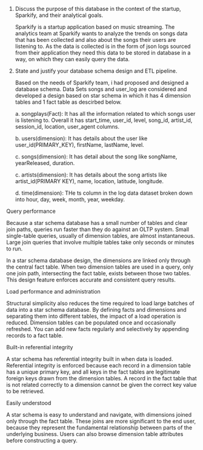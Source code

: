 1. Discuss the purpose of this database in the context of the startup, Sparkify, and their analytical goals.

    Sparkify is a startup application based on music streaming. The analytics team at Sparkify wants to analyze the trends on songs       data that has been collected and also about the songs their users are listening to. As the data is collected is in the form of       json logs sourced from their application they need this data to be stored in database in a way, on which they can easily query       the data.
    
2. State and justify your database schema design and ETL pipeline.
    
    Based on the needs of Sparkify team, i had proposed and designed a database schema. Data Sets songs and user_log are considered and developed a design based on star schema in which it has 4 dimension tables and 1 fact table as descirbed below.
    
    a. songplays(Fact): It has all the information related to which songs user is listening to. Overall it has start_time, user_id, level,        song_id, artist_id, session_id, location, user_agent columns.
        
    b. users(dimension): It has details about the user like user_id(PRIMARY_KEY), firstName, lastName, level.
    
    c. songs(dimension): It has detail about the song like songName, yearReleased, duration.
    
    c. artists(dimension): It has details about the song artists like artist_id(PRIMARY KEY), name, location, latitude, longitude.
    
    d. time(dimension): THe ts column in the log data dataset broken down into  hour, day, week, month, year, weekday.
    
Query performance

Because a star schema database has a small number of tables and clear join paths, queries run faster than they do against an OLTP system. Small single-table queries, usually of dimension tables, are almost instantaneous. Large join queries that involve multiple tables take only seconds or minutes to run.

In a star schema database design, the dimensions are linked only through the central fact table. When two dimension tables are used in a query, only one join path, intersecting the fact table, exists between those two tables. This design feature enforces accurate and consistent query results.

Load performance and administration

Structural simplicity also reduces the time required to load large batches of data into a star schema database. By defining facts and dimensions and separating them into different tables, the impact of a load operation is reduced. Dimension tables can be populated once and occasionally refreshed. You can add new facts regularly and selectively by appending records to a fact table.

Built-in referential integrity

A star schema has referential integrity built in when data is loaded. Referential integrity is enforced because each record in a dimension table has a unique primary key, and all keys in the fact tables are legitimate foreign keys drawn from the dimension tables. A record in the fact table that is not related correctly to a dimension cannot be given the correct key value to be retrieved.

Easily understood

A star schema is easy to understand and navigate, with dimensions joined only through the fact table. These joins are more significant to the end user, because they represent the fundamental relationship between parts of the underlying business. Users can also browse dimension table attributes before constructing a query.


        
        
